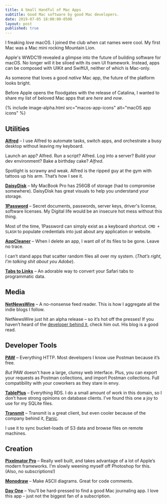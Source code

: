 ```yaml
---
title: A Small Handful of Mac Apps
subtitle: Good Mac software by good Mac developers.
date: 2019-07-05 18:00:00-0500
layout: post
published: true
---
```


I freaking *love* macOS. I joined the club when cat names were cool. My first Mac was a Mac mini rocking Mountain Lion.

Apple's WWDC19 revealed a glimpse into the future of building software for macOS. No longer will it be siloed with its own UI framework. Instead, apps can be composed with UIKit and SwiftUI, neither of which is Mac-only.

As someone that loves a good *native* Mac app, the future of the platform looks bright.

Before Apple opens the floodgates with the release of Catalina, I wanted to share my list of beloved Mac apps that are *here* and *now*.

{% include image-alpha.html src="macos-app-icons" alt="macOS app icons" %}

<!--more-->

## Utilities
**[Alfred](https://www.alfredapp.com)** – I use Alfred to automate tasks, switch apps, and orchestrate a busy desktop without leaving my keyboard.

Launch an app? Alfred. Run a script? Alfred. Log into a server? Build your dev environment? Bake a birthday cake? *Alfred*.

Spotlight is scrawny and weak. Alfred is the ripped guy at the gym with tattoos up his arm. That’s how I see it.

**[DaisyDisk](https://daisydiskapp.com)** – My MacBook Pro has 256GB of storage (had to compromise somewhere). DaisyDisk has great visuals to help you understand your storage.

**[1Password](https://1password.com)** – Secret documents, passwords, server keys, driver's license, software licenses. My Digital life would be an insecure hot mess without this thing.

Most of the time, 1Password can simply exist as a keyboard shortcut. `CMD + SLASH` to populate credentials into just about any application or website.

**[AppCleaner](https://freemacsoft.net/appcleaner/)** – When I delete an app, I want *all* of its files to be gone. Leave no trace.

I can’t stand apps that scatter random files all over my system. (*That’s right, I’m talking shit about you Adobe*).

**[Tabs to Links](http://tabstolinks.com)** – An adorable way to convert your Safari tabs to programmatic data.

## Media
**[NetNewsWire](https://ranchero.com/netnewswire/)** – A no-nonsense feed reader. This is how I aggregate all the indie blogs I follow.

NetNewsWire just hit an alpha release – so it’s hot off the presses! If you haven’t heard of the [developer behind it](https://inessential.com), check him out. His blog is a good read.

## Developer Tools
**[PAW](https://paw.cloud)** – Everything HTTP. Most developers I know use Postman because it’s free.

*But* PAW doesn't have a large, clumsy web interface. Plus, you can export your requests as Postman collections, and import Postman collections. Full compatibility with your coworkers as they stare in envy.

**[TablePlus](https://tableplus.io)** – Everything RDS. I do a small amount of work in this domain, so I don’t have strong opinions on database clients. I’ve found this one a joy to use for my SQLite files.

**[Transmit](https://panic.com/transmit/)** – Transmit is a great client, but even cooler because of the company behind it, [Panic](https://panic.com).

I use it to sync bucket-loads of S3 data and browse files on remote machines.

## Creation
**[Pixelmator Pro](https://www.pixelmator.com/pro/)** – Really well built, and takes advantage of a lot of Apple’s modern frameworks. I'm slowly weening myself off Photoshop for this. (Also, no subscriptions!)

**[Monodraw](https://monodraw.helftone.com)** – Make ASCII diagrams. Great for code comments.

**[Day One](https://dayoneapp.com)** – You’ll be hard-pressed to find a good Mac journaling app. I love this app – just not the biggest fan of a subscription.
